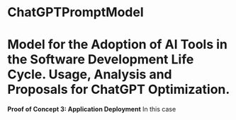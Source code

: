 # ChatGPTPromptModel 
# Model for the Adoption of AI Tools in the Software Development Life Cycle. Usage, Analysis and Proposals for ChatGPT Optimization.


**Proof of Concept 3: Application Deployment**
In this case 
